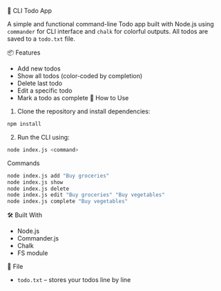 📝 CLI Todo App

A simple and functional command-line Todo app built with Node.js using `commander` for CLI interface and `chalk` for colorful outputs. All todos are saved to a `todo.txt` file.

📦 Features

- Add new todos
- Show all todos (color-coded by completion)
- Delete last todo
- Edit a specific todo
- Mark a todo as complete
🚀 How to Use

1. Clone the repository and install dependencies:

```bash
npm install
```

2. Run the CLI using:

```bash
node index.js <command>
```

Commands

```bash
node index.js add "Buy groceries"
node index.js show
node index.js delete
node index.js edit "Buy groceries" "Buy vegetables"
node index.js complete "Buy vegetables"
```

🛠 Built With

- Node.js
- Commander.js
- Chalk
- FS module

📁 File

- `todo.txt` – stores your todos line by line
